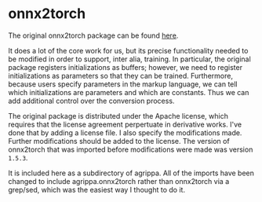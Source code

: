 # onnx2torch

The original onnx2torch package can be found [here](https://github.com/ENOT-AutoDL/agrippa.onnx2torch).

It does a lot of the core work for us, but its precise functionality needed to be modified in order to support, inter alia, training. In particular, the original package registers initializations as buffers; however, we need to register initializations as parameters so that they can be trained. Furthermore, because users specify parameters in the markup language, we can tell which initializations are parameters and which are constants. Thus we can add additional control over the conversion process.

The original package is distributed under the Apache license, which requires that the license agreement perpertuate in derivative works. I've done that by adding a license file. I also specify the modifications made. Further modifications should be added to the license. The version of onnx2torch that was imported before modifications were made was version `1.5.3`.

It is included here as a subdirectory of agrippa. All of the imports have been changed to include agrippa.onnx2torch rather than onnx2torch via a grep/sed, which was the easiest way I thought to do it.
